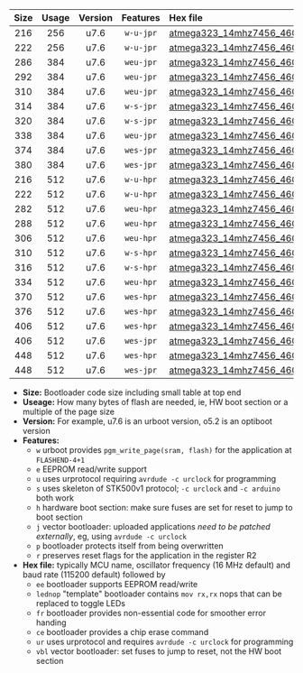 |Size|Usage|Version|Features|Hex file|
|:-:|:-:|:-:|:-:|:--|
|216|256|u7.6|`w-u-jpr`|[atmega323_14mhz7456_460800bps_ur_vbl.hex](https://raw.githubusercontent.com/stefanrueger/urboot/main//atmega323_14mhz7456_460800bps_ur_vbl.hex)|
|222|256|u7.6|`w-u-jpr`|[atmega323_14mhz7456_460800bps_lednop_ur_vbl.hex](https://raw.githubusercontent.com/stefanrueger/urboot/main//atmega323_14mhz7456_460800bps_lednop_ur_vbl.hex)|
|286|384|u7.6|`weu-jpr`|[atmega323_14mhz7456_460800bps_ee_ur_vbl.hex](https://raw.githubusercontent.com/stefanrueger/urboot/main//atmega323_14mhz7456_460800bps_ee_ur_vbl.hex)|
|292|384|u7.6|`weu-jpr`|[atmega323_14mhz7456_460800bps_ee_lednop_ur_vbl.hex](https://raw.githubusercontent.com/stefanrueger/urboot/main//atmega323_14mhz7456_460800bps_ee_lednop_ur_vbl.hex)|
|310|384|u7.6|`weu-jpr`|[atmega323_14mhz7456_460800bps_ee_lednop_fr_ur_vbl.hex](https://raw.githubusercontent.com/stefanrueger/urboot/main//atmega323_14mhz7456_460800bps_ee_lednop_fr_ur_vbl.hex)|
|314|384|u7.6|`w-s-jpr`|[atmega323_14mhz7456_460800bps_vbl.hex](https://raw.githubusercontent.com/stefanrueger/urboot/main//atmega323_14mhz7456_460800bps_vbl.hex)|
|320|384|u7.6|`w-s-jpr`|[atmega323_14mhz7456_460800bps_lednop_vbl.hex](https://raw.githubusercontent.com/stefanrueger/urboot/main//atmega323_14mhz7456_460800bps_lednop_vbl.hex)|
|338|384|u7.6|`weu-jpr`|[atmega323_14mhz7456_460800bps_ee_lednop_fr_ce_ur_vbl.hex](https://raw.githubusercontent.com/stefanrueger/urboot/main//atmega323_14mhz7456_460800bps_ee_lednop_fr_ce_ur_vbl.hex)|
|374|384|u7.6|`wes-jpr`|[atmega323_14mhz7456_460800bps_ee_vbl.hex](https://raw.githubusercontent.com/stefanrueger/urboot/main//atmega323_14mhz7456_460800bps_ee_vbl.hex)|
|380|384|u7.6|`wes-jpr`|[atmega323_14mhz7456_460800bps_ee_lednop_vbl.hex](https://raw.githubusercontent.com/stefanrueger/urboot/main//atmega323_14mhz7456_460800bps_ee_lednop_vbl.hex)|
|216|512|u7.6|`w-u-hpr`|[atmega323_14mhz7456_460800bps_ur.hex](https://raw.githubusercontent.com/stefanrueger/urboot/main//atmega323_14mhz7456_460800bps_ur.hex)|
|222|512|u7.6|`w-u-hpr`|[atmega323_14mhz7456_460800bps_lednop_ur.hex](https://raw.githubusercontent.com/stefanrueger/urboot/main//atmega323_14mhz7456_460800bps_lednop_ur.hex)|
|282|512|u7.6|`weu-hpr`|[atmega323_14mhz7456_460800bps_ee_ur.hex](https://raw.githubusercontent.com/stefanrueger/urboot/main//atmega323_14mhz7456_460800bps_ee_ur.hex)|
|288|512|u7.6|`weu-hpr`|[atmega323_14mhz7456_460800bps_ee_lednop_ur.hex](https://raw.githubusercontent.com/stefanrueger/urboot/main//atmega323_14mhz7456_460800bps_ee_lednop_ur.hex)|
|306|512|u7.6|`weu-hpr`|[atmega323_14mhz7456_460800bps_ee_lednop_fr_ur.hex](https://raw.githubusercontent.com/stefanrueger/urboot/main//atmega323_14mhz7456_460800bps_ee_lednop_fr_ur.hex)|
|310|512|u7.6|`w-s-hpr`|[atmega323_14mhz7456_460800bps.hex](https://raw.githubusercontent.com/stefanrueger/urboot/main//atmega323_14mhz7456_460800bps.hex)|
|316|512|u7.6|`w-s-hpr`|[atmega323_14mhz7456_460800bps_lednop.hex](https://raw.githubusercontent.com/stefanrueger/urboot/main//atmega323_14mhz7456_460800bps_lednop.hex)|
|334|512|u7.6|`weu-hpr`|[atmega323_14mhz7456_460800bps_ee_lednop_fr_ce_ur.hex](https://raw.githubusercontent.com/stefanrueger/urboot/main//atmega323_14mhz7456_460800bps_ee_lednop_fr_ce_ur.hex)|
|370|512|u7.6|`wes-hpr`|[atmega323_14mhz7456_460800bps_ee.hex](https://raw.githubusercontent.com/stefanrueger/urboot/main//atmega323_14mhz7456_460800bps_ee.hex)|
|376|512|u7.6|`wes-hpr`|[atmega323_14mhz7456_460800bps_ee_lednop.hex](https://raw.githubusercontent.com/stefanrueger/urboot/main//atmega323_14mhz7456_460800bps_ee_lednop.hex)|
|406|512|u7.6|`wes-hpr`|[atmega323_14mhz7456_460800bps_ee_lednop_fr.hex](https://raw.githubusercontent.com/stefanrueger/urboot/main//atmega323_14mhz7456_460800bps_ee_lednop_fr.hex)|
|406|512|u7.6|`wes-jpr`|[atmega323_14mhz7456_460800bps_ee_lednop_fr_vbl.hex](https://raw.githubusercontent.com/stefanrueger/urboot/main//atmega323_14mhz7456_460800bps_ee_lednop_fr_vbl.hex)|
|448|512|u7.6|`wes-hpr`|[atmega323_14mhz7456_460800bps_ee_lednop_fr_ce.hex](https://raw.githubusercontent.com/stefanrueger/urboot/main//atmega323_14mhz7456_460800bps_ee_lednop_fr_ce.hex)|
|448|512|u7.6|`wes-jpr`|[atmega323_14mhz7456_460800bps_ee_lednop_fr_ce_vbl.hex](https://raw.githubusercontent.com/stefanrueger/urboot/main//atmega323_14mhz7456_460800bps_ee_lednop_fr_ce_vbl.hex)|

- **Size:** Bootloader code size including small table at top end
- **Useage:** How many bytes of flash are needed, ie, HW boot section or a multiple of the page size
- **Version:** For example, u7.6 is an urboot version, o5.2 is an optiboot version
- **Features:**
  + `w` urboot provides `pgm_write_page(sram, flash)` for the application at `FLASHEND-4+1`
  + `e` EEPROM read/write support
  + `u` uses urprotocol requiring `avrdude -c urclock` for programming
  + `s` uses skeleton of STK500v1 protocol; `-c urclock` and `-c arduino` both work
  + `h` hardware boot section: make sure fuses are set for reset to jump to boot section
  + `j` vector bootloader: uploaded applications *need to be patched externally*, eg, using `avrdude -c urclock`
  + `p` bootloader protects itself from being overwritten
  + `r` preserves reset flags for the application in the register R2
- **Hex file:** typically MCU name, oscillator frequency (16 MHz default) and baud rate (115200 default) followed by
  + `ee` bootloader supports EEPROM read/write
  + `lednop` "template" bootloader contains `mov rx,rx` nops that can be replaced to toggle LEDs
  + `fr` bootloader provides non-essential code for smoother error handing
  + `ce` bootloader provides a chip erase command
  + `ur` uses urprotocol and requires `avrdude -c urclock` for programming
  + `vbl` vector bootloader: set fuses to jump to reset, not the HW boot section
